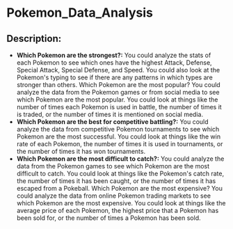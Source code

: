 # Pokemon_Data_Analysis
## **Description:**
* **Which Pokemon are the strongest?:** You could analyze the stats of each Pokemon to see which ones have the highest Attack, Defense, Special Attack, Special Defense, and Speed. You could also look at the Pokemon's typing to see if there are any patterns in which types are stronger than others.
Which Pokemon are the most popular? You could analyze the data from the Pokemon games or from social media to see which Pokemon are the most popular. You could look at things like the number of times each Pokemon is used in battle, the number of times it is traded, or the number of times it is mentioned on social media.
* **Which Pokemon are the best for competitive battling?:** You could analyze the data from competitive Pokemon tournaments to see which Pokemon are the most successful. You could look at things like the win rate of each Pokemon, the number of times it is used in tournaments, or the number of times it has won tournaments.
* **Which Pokemon are the most difficult to catch?:** You could analyze the data from the Pokemon games to see which Pokemon are the most difficult to catch. You could look at things like the Pokemon's catch rate, the number of times it has been caught, or the number of times it has escaped from a Pokeball.
Which Pokemon are the most expensive? You could analyze the data from online Pokemon trading markets to see which Pokemon are the most expensive. You could look at things like the average price of each Pokemon, the highest price that a Pokemon has been sold for, or the number of times a Pokemon has been sold.
